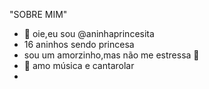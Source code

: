 "SOBRE MIM"

- 👋 oie,eu sou @aninhaprincesita
- 16 aninhos sendo princesa
- sou um amorzinho,mas não me estressa 💟
- 💞️ amo música e cantarolar
- 

<!---
aninhaprincesita/aninhaprincesita isa a ✨ special ✨ repository because its `README.md` (this file) appears on your GitHub profile.
You can click the Preview link to take a look at your changes.
--->
